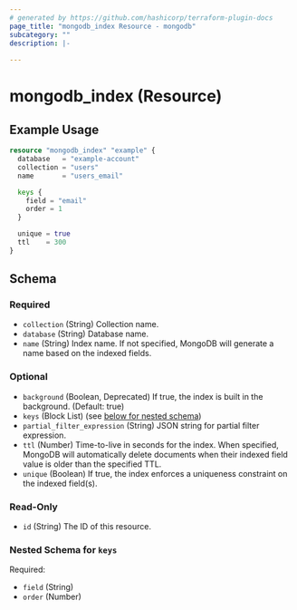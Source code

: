 ```yaml
---
# generated by https://github.com/hashicorp/terraform-plugin-docs
page_title: "mongodb_index Resource - mongodb"
subcategory: ""
description: |-
  
---
```


# mongodb_index (Resource)



## Example Usage

```terraform
resource "mongodb_index" "example" {
  database   = "example-account"
  collection = "users"
  name       = "users_email"

  keys {
    field = "email"
    order = 1
  }

  unique = true
  ttl    = 300
}
```

<!-- schema generated by tfplugindocs -->
## Schema

### Required

- `collection` (String) Collection name.
- `database` (String) Database name.
- `name` (String) Index name. If not specified, MongoDB will generate a name based on the indexed fields.

### Optional

- `background` (Boolean, Deprecated) If true, the index is built in the background. (Default: true)
- `keys` (Block List) (see [below for nested schema](#nestedblock--keys))
- `partial_filter_expression` (String) JSON string for partial filter expression.
- `ttl` (Number) Time-to-live in seconds for the index. When specified, MongoDB will automatically delete documents when their indexed field value is older than the specified TTL.
- `unique` (Boolean) If true, the index enforces a uniqueness constraint on the indexed field(s).

### Read-Only

- `id` (String) The ID of this resource.

<a id="nestedblock--keys"></a>
### Nested Schema for `keys`

Required:

- `field` (String)
- `order` (Number)
